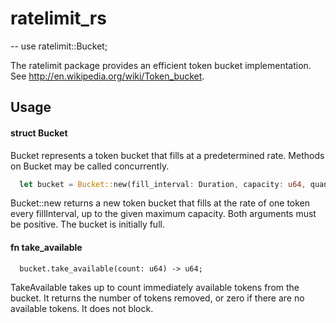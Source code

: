 # ratelimit_rs

--
use ratelimit::Bucket;

The ratelimit package provides an efficient token bucket implementation. See
http://en.wikipedia.org/wiki/Token_bucket.

## Usage

#### struct Bucket

Bucket represents a token bucket that fills at a predetermined rate. Methods on
Bucket may be called concurrently.

```rust
  let bucket = Bucket::new(fill_interval: Duration, capacity: u64, quantum: u64, available_tokens: u64);
```

Bucket::new returns a new token bucket that fills at the rate of one token every
fillInterval, up to the given maximum capacity. Both arguments must be positive.
The bucket is initially full.

#### fn take_available

```
  bucket.take_available(count: u64) -> u64;
```

TakeAvailable takes up to count immediately available tokens from the bucket. It
returns the number of tokens removed, or zero if there are no available tokens.
It does not block.
